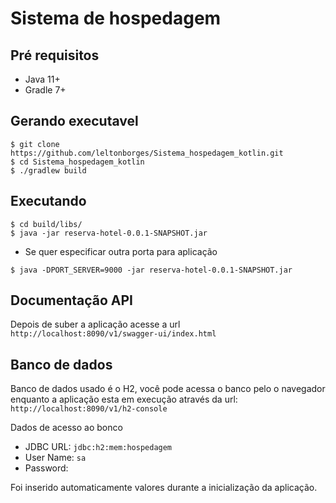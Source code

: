 # Sistema de hospedagem

## Pré requisitos
+ Java 11+
+ Gradle 7+

## Gerando executavel

```shell
$ git clone https://github.com/leltonborges/Sistema_hospedagem_kotlin.git
$ cd Sistema_hospedagem_kotlin
$ ./gradlew build
```
## Executando
```shell
$ cd build/libs/
$ java -jar reserva-hotel-0.0.1-SNAPSHOT.jar
```
+ Se quer especificar outra porta para aplicação
```shell
$ java -DPORT_SERVER=9000 -jar reserva-hotel-0.0.1-SNAPSHOT.jar
```

## Documentação API
Depois de suber a aplicação acesse a url `http://localhost:8090/v1/swagger-ui/index.html`

## Banco de dados
Banco de dados usado é o H2, você pode acessa o banco pelo o navegador enquanto a aplicação esta em execução através da url: `http://localhost:8090/v1/h2-console`

Dados de acesso ao bonco
+ JDBC URL: `jdbc:h2:mem:hospedagem`
+ User Name: `sa`
+ Password: 

Foi inserido automaticamente valores durante a inicialização da aplicação.
